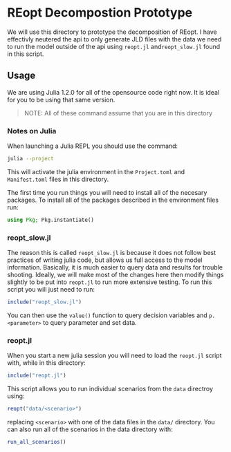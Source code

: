 # REopt Decompostion Prototype

We will use this directory to prototype the decomposition of REopt. I have
effectivly neutered the api to only generate JLD files with the data we need to
run the model outside of the api using `reopt.jl` and`reopt_slow.jl` found in
this script.

## Usage

We are using Julia 1.2.0 for all of the opensource code right now. It is ideal
for you to be using that same version.

> NOTE: All of these command assume that you are in this directory

### Notes on Julia

When launching a Julia REPL you should use the command:

``` bash
julia --project
```

This will activate the julia environment in the `Project.toml` and
`Manifest.toml` files in this directory.

The first time you run things you will need to install all of the necesary
packages. To install all of the packages described in the environment files run:

``` julia
using Pkg; Pkg.instantiate()
```

### reopt\_slow.jl

The reason this is called `reopt_slow.jl` is because it does not follow best
practices of writing julia code, but allows us full access to the model
information. Basically, it is much easier to query data and results for trouble
shooting. Ideally, we will make most of the changes here then modify things
slightly to be put into `reopt.jl` to run more extensive testing. To run this
script you will just need to run:

``` julia
include("reopt_slow.jl")
```

You can then use the `value()` function to query decision variables and
`p.<parameter>` to query parameter and set data.

### reopt.jl

When you start a new julia session you will need to load the `reopt.jl` script
with, while in this directory:

``` julia
include("reopt.jl")
```

This script allows you to run individual scenarios from the `data` directroy
using:

``` julia
reopt("data/<scenario>")
```

replacing `<scenario>` with one of the data files in the `data/` directory. You
can also run all of the scenarios in the data directory with:

``` julia
run_all_scenarios()
```
